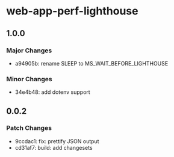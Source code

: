 # web-app-perf-lighthouse

## 1.0.0

### Major Changes

- a94905b: rename SLEEP to MS_WAIT_BEFORE_LIGHTHOUSE

### Minor Changes

- 34e4b48: add dotenv support

## 0.0.2

### Patch Changes

- 9ccdac1: fix: prettify JSON output
- cd31af7: build: add changesets
